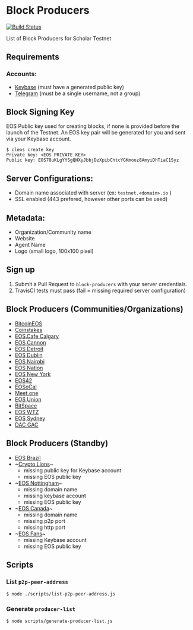 # Block Producers

[![Build Status](https://travis-ci.org/ScholarTestnet/scholar-block-producers.svg?branch=master)](https://travis-ci.org/ScholarTestnet/scholar-block-producers)

List of Block Producers for Scholar Testnet

## Requirements

### Accounts:

- [Keybase](https://keybase.io) (must have a generated public key)
- [Telegram](https://telegram.org) (must be a single username, not a group)

## Block Signing Key

EOS Public key used for creating blocks, if none is provided before the launch of the Testnet. An EOS key pair will be generated for you and sent via your Keybase account.

```
$ cleos create key
Private key: <EOS PRIVATE KEY>
Public key: EOS78uKLgYYSgQHXyJbbjDzXpibChtcYGKmooz8AmyiDhTiaC1Syz
```

## Server Configurations:

- Domain name associated with server (ex: `testnet.<domain>.io` )
- SSL enabled (443 prefered, however other ports can be used)

## Metadata:

- Organization/Community name
- Website
- Agent Name
- Logo (small logo, 100x100 pixel)

## Sign up

1. Submit a Pull Request to `block-producers` with your server credentials.
2. TravisCI tests must pass (fail = missing required server configuration)

## Block Producers (Communities/Organizations)

- [BitcoinEOS](block-producers/bitcoin-eos.yml)
- [Coinstakes](block-producers/coinstakes.yml)
- [EOS.Cafe Calgary](block-producers/eos-cafe-calgary.yml)
- [EOS Cannon](block-producers/eos-cannon.yml)
- [EOS Detroit](block-producers/eos-detroit.yml)
- [EOS Dublin](block-producers/eos-dublin.yml)
- [EOS Nairobi](block-producers/eos-nairobi.yml)
- [EOS Nation](block-producers/eos-nation.yml)
- [EOS New York](block-producers/eos-new-york.yml)
- [EOS42](block-producers/eos42.yml)
- [EOSoCal](block-producers/eosocal.yml)
- [Meet.one](block-producers/meet-one.yml)
- [EOS Union](block-producers/eos-union.yml)
- [BitSpace](block-producers/bitspace.yml)
- [EOS WTZ](block-producers/eos-wtz.yml)
- [EOS Sydney](block-producers/eos-sydney.yml)
- [DAC GAC](block-producers/dac-gac.yml)

## Block Producers (Standby)

- [EOS Brazil](block-producers/eos-brazil.yml)
- ~[Crypto Lions](block-producers/crypto-lions.yml)~
  - missing public key for Keybase account
  - missing EOS public key
- ~[EOS Nottingham](block-producers/eos-nottingham.yml)~
  - missing domain name
  - missing keybase account
  - missing EOS public key
- ~[EOS Canada](block-producers/eos-canada.yml)~
  - missing domain name
  - missing p2p port
  - missing http port
- ~[EOS Fans](block-producers/eos-fans.yml)~
  - missing Keybase account
  - missing EOS public key

## Scripts

### List `p2p-peer-address`

```
$ node ./scripts/list-p2p-peer-address.js
```

### Generate `producer-list`

```
$ node scripts/generate-producer-list.js
```
